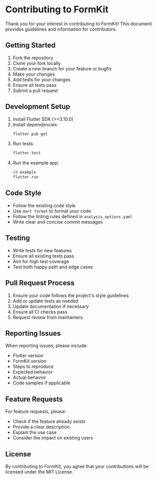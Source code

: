 # Contributing to FormKit

Thank you for your interest in contributing to FormKit! This document provides guidelines and information for contributors.

## Getting Started

1. Fork the repository
2. Clone your fork locally
3. Create a new branch for your feature or bugfix
4. Make your changes
5. Add tests for your changes
6. Ensure all tests pass
7. Submit a pull request

## Development Setup

1. Install Flutter SDK (>=3.10.0)
2. Install dependencies:
   ```bash
   flutter pub get
   ```
3. Run tests:
   ```bash
   flutter test
   ```
4. Run the example app:
   ```bash
   cd example
   flutter run
   ```

## Code Style

- Follow the existing code style
- Use `dart format` to format your code
- Follow the linting rules defined in `analysis_options.yaml`
- Write clear and concise commit messages

## Testing

- Write tests for new features
- Ensure all existing tests pass
- Aim for high test coverage
- Test both happy path and edge cases

## Pull Request Process

1. Ensure your code follows the project's style guidelines
2. Add or update tests as needed
3. Update documentation if necessary
4. Ensure all CI checks pass
5. Request review from maintainers

## Reporting Issues

When reporting issues, please include:
- Flutter version
- FormKit version
- Steps to reproduce
- Expected behavior
- Actual behavior
- Code samples if applicable

## Feature Requests

For feature requests, please:
- Check if the feature already exists
- Provide a clear description
- Explain the use case
- Consider the impact on existing users

## License

By contributing to FormKit, you agree that your contributions will be licensed under the MIT License.

